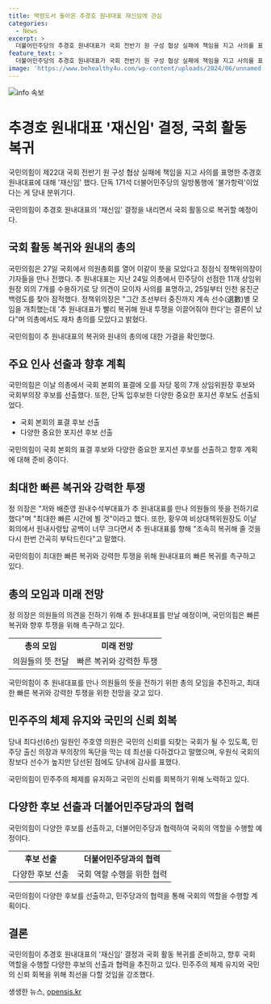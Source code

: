 ```yaml
---
title: 백령도서 돌아온 추경호 원내대표 재신임에 관심
categories:
  - News
excerpt: >
  더불어민주당의 추경호 원내대표가 국회 전반기 원 구성 협상 실패에 책임을 지고 사의를 표명했다. 국민의힘은 단독 171석으로 이를 불가항력으로 설명하며, 추 대표의 복귀를 기대하고 있다. 또한, 국회 본회의 표결에 오를 자당 몫의 후보 선출과 해당 의총에서의 인선 결과에 대한 상세 내용도 전해졌다.
feature_text: >
  더불어민주당의 추경호 원내대표가 국회 전반기 원 구성 협상 실패에 책임을 지고 사의를 표명했다. 국민의힘은 단독 171석으로 이를 불가항력으로 설명하며, 추 대표의 복귀를 기대하고 있다. 또한, 국회 본회의 표결에 오를 자당 몫의 후보 선출과 해당 의총에서의 인선 결과에 대한 상세 내용도 전해졌다.
image: 'https://www.behealthy4u.com/wp-content/uploads/2024/06/unnamed-file.png'
---
```


<p><img src="https://www.behealthy4u.com/wp-content/uploads/2024/06/unnamed-file.png" alt="info 속보" /></p>

<h1 data-ke-size="size26">추경호 원내대표 '재신임' 결정, 국회 활동 복귀</h1>

<p>국민의힘이 제22대 국회 전반기 원 구성 협상 실패에 책임을 지고 사의를 표명한 추경호 원내대표에 대해 '재신임' 했다. 단독 171석 더불어민주당의 일방통행에 '불가항력'이었다는 게 당내 분위기다.</p>

<p data-ke-size="size16">국민의힘이 추경호 원내대표의 '재신임' 결정을 내리면서 국회 활동으로 복귀할 예정이다.</p>

<h2 data-ke-size="size24">국회 활동 복귀와 원내의 총의</h2>

<p>국민의힘은 27일 국회에서 의원총회를 열어 이같이 뜻을 모았다고 정점식 정책위의장이 기자들을 만나 전했다. 추 원내대표는 지난 24일 의총에서 민주당이 선점한 11개 상임위원장 외의 7개를 수용하기로 당 의견이 모이자 사의를 표명하고, 25일부터 인천 옹진군 백령도를 찾아 잠적했다. 정책위의장은 "그간 초선부터 중진까지 계속 선수(選數)별 모임을 개최했는데 '추 원내대표가 빨리 복귀해 원내 투쟁을 이끌어줘야 한다'는 결론이 났다"며 의총에서도 재차 총의를 모았다고 밝혔다.</p>

<p data-ke-size="size16">국민의힘이 추 원내대표의 복귀와 원내의 총의에 대한 가결을 확인했다.</p>

<h2 data-ke-size="size24">주요 인사 선출과 향후 계획</h2>

<p>국민의힘은 이날 의총에서 국회 본회의 표결에 오를 자당 몫의 7개 상임위원장 후보와 국회부의장 후보를 선출했다. 또한, 단독 입후보한 다양한 중요한 포지션 후보도 선출되었다.</p>

<ul>
  <li>국회 본회의 표결 후보 선출</li>
  <li>다양한 중요한 포지션 후보 선출</li>
</ul>

<p data-ke-size="size16">국민의힘이 국회 본회의 표결 후보와 다양한 중요한 포지션 후보를 선출하고 향후 계획에 대해 준비 중이다.</p>

<h2 data-ke-size="size24">최대한 빠른 복귀와 강력한 투쟁</h2>

<p>정 의장은 "저와 배준영 원내수석부대표가 추 원내대표를 만나 의원들의 뜻을 전하기로 했다"며 "최대한 빠른 시간에 뵐 것"이라고 했다. 또한, 황우여 비상대책위원장도 이날 회의에서 원내사령탑 공백이 너무 크다면서 추 원내대표를 향해 "조속히 복귀해 줄 것을 다시 한번 간곡히 부탁드린다"고 말했다.</p>

<p data-ke-size="size16">국민의힘이 최대한 빠른 복귀와 강력한 투쟁을 위해 원내대표의 빠른 복귀를 촉구하고 있다.</p>

<h2 data-ke-size="size24">총의 모임과 미래 전망</h2>

<p>정 의장은 의원들의 의견을 전하기 위해 추 원내대표를 만날 예정이며, 국민의힘은 빠른 복귀와 향후 투쟁을 위해 촉구하고 있다.</p>

<table>
  <tr>
    <td style="text-align: center; height: 17px;"><b>총의 모임</b></td>
    <td style="text-align: center; height: 17px;"><b>미래 전망</b></td>
  </tr>
  <tr>
    <td style="text-align: center; height: 17px;">의원들의 뜻 전달</td>
    <td style="text-align: center; height: 17px;">빠른 복귀와 강력한 투쟁</td>
  </tr>
</table>

<p data-ke-size="size16">국민의힘이 추 원내대표를 만나 의원들의 뜻을 전하기 위한 총의 모임을 추진하고, 최대한 빠른 복귀와 강력한 투쟁을 위한 전망을 갖고 있다.</p>

<h2 data-ke-size="size24">민주주의 체제 유지와 국민의 신뢰 회복</h2>

<p>당내 최다선(6선) 일원인 주호영 의원은 국민의 신뢰를 되찾는 국회가 될 수 있도록, 민주당 출신 의장과 부의장의 독단을 막는 데 최선을 다하겠다고 말했으며, 우원식 국회의장보다 선수가 높지만 당선된 점에도 당내에 감사를 표했다.</p>

<p data-ke-size="size16">국민의힘이 민주주의 체제를 유지하고 국민의 신뢰를 회복하기 위해 노력하고 있다.</p>

<h2 data-ke-size="size24">다양한 후보 선출과 더불어민주당과의 협력</h2>

<p>국민의힘이 다양한 후보를 선출하고, 더불어민주당과 협력하여 국회의 역할을 수행할 예정이다.</p>

<table>
  <tr>
    <td style="text-align: center; height: 17px;"><b>후보 선출</b></td>
    <td style="text-align: center; height: 17px;"><b>더불어민주당과의 협력</b></td>
  </tr>
  <tr>
    <td style="text-align: center; height: 17px;">다양한 후보 선출</td>
    <td style="text-align: center; height: 17px;">국회 역할 수행을 위한 협력</td>
  </tr>
</table>

<p data-ke-size="size16">국민의힘이 다양한 후보를 선출하고, 민주당과의 협력을 통해 국회의 역할을 수행할 계획이다.</p>

<h2 data-ke-size="size24">결론</h2>

<p>국민의힘이 추경호 원내대표의 '재신임' 결정과 국회 활동 복귀를 준비하고, 향후 국회 역할을 수행할 다양한 후보의 선출과 협력을 추진하고 있다. 민주주의 체제 유지와 국민의 신뢰 회복을 위해 최선을 다할 것임을 강조했다.</p>
생생한 뉴스, <a href="https://opensis.kr" rel="dofollow">opensis.kr</a>


